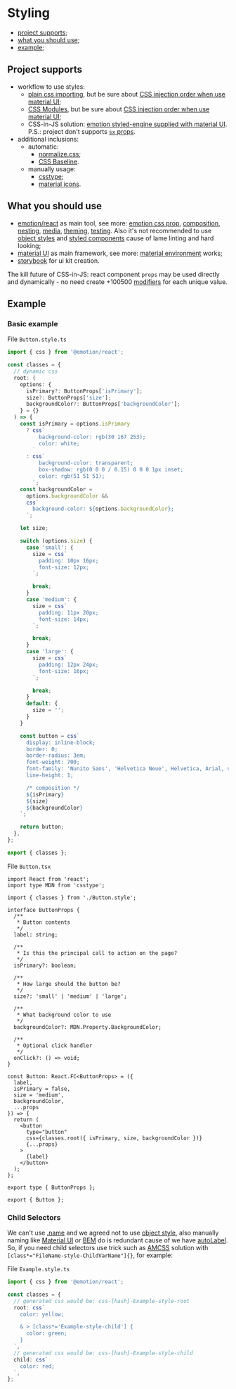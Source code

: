 # Styling

- [project supports](#project-supports);
- [what you should use](#what-you-should-use);
- [example](#example);

## Project supports

- workflow to use styles:
  - [plain css importing](https://create-react-app.dev/docs/adding-a-stylesheet), but be sure about [CSS injection order when use material UI](https://next.material-ui.com/guides/interoperability/#css-injection-order);
  - [CSS Modules](https://create-react-app.dev/docs/adding-a-css-modules-stylesheet), but be sure about [CSS injection order when use material UI](https://next.material-ui.com/guides/interoperability/#css-modules);
  - CSS-in-JS solution: [emotion styled-engine supplied with material UI](https://next.material-ui.com/guides/interoperability/#emotion). P.S.: project don't supports [`sx` props](https://next.material-ui.com/system/basics/#why-use-the-system).
- additional inclusions:
  - automatic:
    - [normalize.css](https://create-react-app.dev/docs/adding-css-reset);
    - [CSS Baseline](https://next.material-ui.com/components/css-baseline/).
  - manually usage:
    - [csstype](https://github.com/frenic/csstype#readme);
    - [material icons](https://mui.com/components/icons/#material-icons).

## What you should use

- [emotion/react](https://emotion.sh/docs/@emotion/react) as main tool, see more: [emotion css prop](https://emotion.sh/docs/css-prop), [composition](https://emotion.sh/docs/composition), [nesting](https://emotion.sh/docs/nested), [media](https://emotion.sh/docs/media-queries), [theming](https://emotion.sh/docs/theming), [testing](https://emotion.sh/docs/@emotion/jest). Also it's not recommended to use [object styles](https://emotion.sh/docs/object-styles) and [styled components](https://emotion.sh/docs/styled) cause of lame linting and hard looking;
- [material UI](https://mui.com/ru/guides/interoperability/#emotion) as main framework, see more: [material environment](https://material.io/design/environment/surfaces.html#properties) works;
- [storybook](https://storybook.js.org/) for ui kit creation.

The kill future of CSS-in-JS: react component `props` may be used directly and dynamically - no need create +100500 [modifiers](https://en.bem.info/methodology/block-modification/) for each unique value.

## Example

### Basic example

File `Button.style.ts`

```ts
import { css } from '@emotion/react';

const classes = {
  // dynamic css
  root: (
    options: {
      isPrimary?: ButtonProps['isPrimary'];
      size?: ButtonProps['size'];
      backgroundColor?: ButtonProps['backgroundColor'];
    } = {}
  ) => {
    const isPrimary = options.isPrimary
      ? css`
          background-color: rgb(30 167 253);
          color: white;
        `
      : css`
          background-color: transparent;
          box-shadow: rgb(0 0 0 / 0.15) 0 0 0 1px inset;
          color: rgb(51 51 51);
        `;
    const backgroundColor =
      options.backgroundColor &&
      css`
        background-color: ${options.backgroundColor};
      `;

    let size;

    switch (options.size) {
      case 'small': {
        size = css`
          padding: 10px 16px;
          font-size: 12px;
        `;

        break;
      }
      case 'medium': {
        size = css`
          padding: 11px 20px;
          font-size: 14px;
        `;

        break;
      }
      case 'large': {
        size = css`
          padding: 12px 24px;
          font-size: 16px;
        `;

        break;
      }
      default: {
        size = '';
      }
    }

    const button = css`
      display: inline-block;
      border: 0;
      border-radius: 3em;
      font-weight: 700;
      font-family: 'Nunito Sans', 'Helvetica Neue', Helvetica, Arial, sans-serif;
      line-height: 1;

      /* composition */
      ${isPrimary}
      ${size}
      ${backgroundColor}
    `;

    return button;
  },
};

export { classes };
```

File `Button.tsx`

```tsx
import React from 'react';
import type MDN from 'csstype';

import { classes } from './Button.style';

interface ButtonProps {
  /**
   * Button contents
   */
  label: string;

  /**
   * Is this the principal call to action on the page?
   */
  isPrimary?: boolean;

  /**
   * How large should the button be?
   */
  size?: 'small' | 'medium' | 'large';

  /**
   * What background color to use
   */
  backgroundColor?: MDN.Property.BackgroundColor;

  /**
   * Optional click handler
   */
  onClick?: () => void;
}

const Button: React.FC<ButtonProps> = ({
  label,
  isPrimary = false,
  size = 'medium',
  backgroundColor,
  ...props
}) => {
  return (
    <button
      type="button"
      css={classes.root({ isPrimary, size, backgroundColor })}
      {...props}
    >
      {label}
    </button>
  );
};

export type { ButtonProps };

export { Button };
```

### Child Selectors

We can't use [.name](https://github.com/emotion-js/emotion/issues/1217) and we agreed not to use [object style](https://emotion.sh/docs/object-styles#child-selectors), also manually naming like [Material UI](https://next.material-ui.com/customization/how-to-customize/#overriding-nested-component-styles) or [BEM](https://github.com/albburtsev/bem-cn) do is redundant cause of we have [autoLabel](https://emotion.sh/docs/@emotion/babel-plugin#autolabel). So, if you need child selectors use trick such as [AMCSS](https://amcss.github.io/) solution with `[class*="FileName-style-ChildVarName"]{}`, for example:

File `Example.style.ts`

```ts
import { css } from '@emotion/react';

const classes = {
  // generated css would be: css-[hash]-Example-style-root
  root: css`
    color: yellow;

    & > [class*='Example-style-child'] {
      color: green;
    }
  `,
  // generated css would be: css-[hash]-Example-style-child
  child: css`
    color: red;
  `,
};
```
